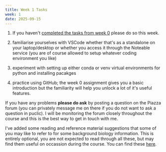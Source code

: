 ```yaml
---
title: Week 1 Tasks
week: 1
date: 2025-09-15
---
```

 
1. If you haven't [completed the tasks from week 0](https://github.com/biomedical-informatics/pbi/blob/initial-release/week0/README.md) please do so this week.

2. familiarise yourselves with VSCode whether that's as a standalone on your laptop/desktop or whether you access it through the Noteable service (you are of course allowed to setup whatever coding environment you like)

3. experiment with setting up either conda or venv virtual environments for python and installing pacakges

4. practice using GitHub; the week 0 assignment gives you a basic introduction but the familiarity will help you unlock a lot of it's useful features.

If you have any problems **please do ask** by posting a question on the Piazza forum (you can privately message me on there if you do not want to ask a question in puclic). I will be monitoring the forum closely throughout the course and this is the best way to get in touch with me.

I've added some reading and reference material suggestions that some of you may like to refer to for some background biology information. This is entirely optional, you are not expected to read through all these, but may find them useful on occassion during the course. You can find these [here](https://github.com/biomedical-informatics/pbi/blob/initial-release/resources/biology_catchup.md).
